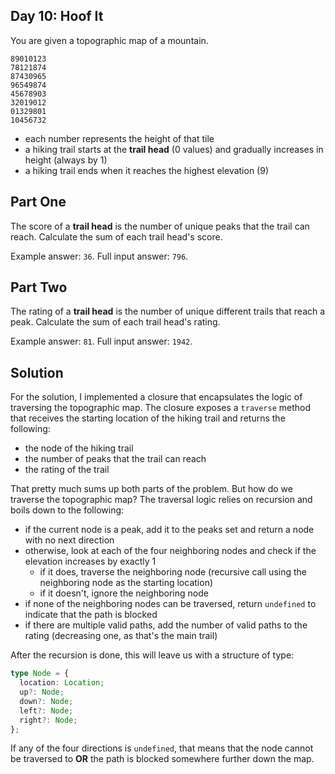 ## Day 10: Hoof It

You are given a topographic map of a mountain.

```
89010123
78121874
87430965
96549874
45678903
32019012
01329801
10456732
```

- each number represents the height of that tile
- a hiking trail starts at the **trail head** (0 values) and gradually increases in height (always by 1)
- a hiking trail ends when it reaches the highest elevation (9)

## Part One

The score of a **trail head** is the number of unique peaks that the trail can reach. Calculate the sum of each trail head's score.

Example answer: `36`.
Full input answer: `796`.

## Part Two

The rating of a **trail head** is the number of unique different trails that reach a peak. Calculate the sum of each trail head's rating.

Example answer: `81`.
Full input answer: `1942`.

## Solution

For the solution, I implemented a closure that encapsulates the logic of traversing the topographic map.
The closure exposes a `traverse` method that receives the starting location of the hiking trail and returns the following:

- the node of the hiking trail
- the number of peaks that the trail can reach
- the rating of the trail

That pretty much sums up both parts of the problem. But how do we traverse the topographic map?
The traversal logic relies on recursion and boils down to the following:

- if the current node is a peak, add it to the peaks set and return a node with no next direction
- otherwise, look at each of the four neighboring nodes and check if the elevation increases by exactly 1
  - if it does, traverse the neighboring node (recursive call using the neighboring node as the starting location)
  - if it doesn't, ignore the neighboring node
- if none of the neighboring nodes can be traversed, return `undefined` to indicate that the path is blocked
- if there are multiple valid paths, add the number of valid paths to the rating (decreasing one, as that's the main trail)

After the recursion is done, this will leave us with a structure of type:

```ts
type Node = {
  location: Location;
  up?: Node;
  down?: Node;
  left?: Node;
  right?: Node;
};
```

If any of the four directions is `undefined`, that means that the node cannot be traversed to **OR** the path is blocked somewhere further down the map.
